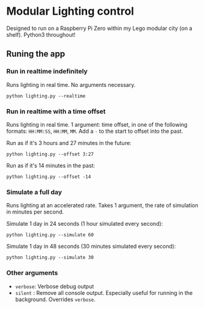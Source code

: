 # Modular Lighting control

Designed to run on a Raspberry Pi Zero within my Lego modular city (on a shelf). Python3 throughout!

## Runing the app

### Run in realtime indefinitely

Runs lighting in real time.
No arguments necessary.

```python lighting.py --realtime```

### Run in realtime with a time offset

Runs lighting in real time.
1 argument: time offset, in one of the following formats: `HH:MM:SS`, `HH:MM`, `MM`. Add a `-` to the start to offset into the past.

Run as if it's 3 hours and 27 minutes in the future:

```python lighting.py --offset 3:27```

Run as if it's 14 minutes in the past:

```python lighting.py --offset -14```

### Simulate a full day

Runs lighting at an accelerated rate. Takes 1 argument, the rate of simulation in minutes per second.

Simulate 1 day in 24 seconds (1 hour simulated every second):

```python lighting.py --simulate 60```

Simulate 1 day in 48 seconds (30 minutes simulated every second):

```python lighting.py --simulate 30```

### Other arguments

- `verbose`: Verbose debug output
- `silent` : Remove all console output. Especially useful for running in the background. Overrides `verbose`.
